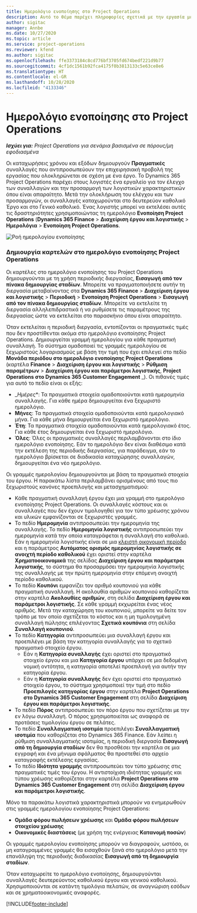 ```yaml
---
title: Ημερολόγιο ενοποίησης στο Project Operations
description: Αυτό το θέμα παρέχει πληροφορίες σχετικά με την εργασία με το ημερολόγιο ενοποίησης στο Project Operations.
author: sigitac
manager: Annbe
ms.date: 10/27/2020
ms.topic: article
ms.service: project-operations
ms.reviewer: kfend
ms.author: sigitac
ms.openlocfilehash: ffe3373184c8cd776bf3705fd674bedf221d9b77
ms.sourcegitcommit: 4cf1dc1561b92fca4175f0b3813133c5e63ce8e6
ms.translationtype: HT
ms.contentlocale: el-GR
ms.lasthandoff: 10/28/2020
ms.locfileid: "4133346"
---
```

# <a name="integration-journal-in-project-operations"></a>Ημερολόγιο ενοποίησης στο Project Operations

_**Ισχύει για:** Project Operations για σενάρια βασισμένα σε πόρους/μη εφοδιασμένα_

Οι καταχωρήσεις χρόνου και εξόδων δημιουργούν **Πραγματικές** συναλλαγές που αντιπροσωπεύουν την επιχειρησιακή προβολή της εργασίας που ολοκληρώνεται σε σχέση με ένα έργο. Το Dynamics 365 Project Operations παρέχει στους λογιστές ένα εργαλείο για τον έλεγχο των συναλλαγών και την προσαρμογή των λογιστικών χαρακτηριστικών όπου είναι απαραίτητο. Μετά την ολοκλήρωση του ελέγχου και των προσαρμογών, οι συναλλαγές καταχωρούνται στο δευτερεύον καθολικό Έργο και στο Γενικό καθολικό. Ένας λογιστής μπορεί να εκτελέσει αυτές τις δραστηριότητες χρησιμοποιώντας τη ημερολόγιο **Ενοποίηση Project Operations** (**Dynamics 365 Finance** > **Διαχείριση έργου και λογιστικής** > **Ημερολόγια** > **Ενοποίηση Project Operations**.

![Ροή ημερολογίου ενοποίησης](./media/IntegrationJournal.png)

### <a name="create-records-in-the-project-operations-integration-journal"></a>Δημιουργία καρτελών στο ημερολόγιο ενοποίησης Project Operations

Οι καρτέλες στο ημερολόγιο ενοποίησης του Project Operations δημιουργούνται με τη χρήση περιοδικής διεργασίας, **Εισαγωγή από τον πίνακα δημιουργίας σταδίων**. Μπορείτε να πραγματοποιήσετε αυτήν τη διεργασία μεταβαίνοντας στα **Dynamics 365 Finance** > **Διαχείριση έργου και λογιστικής** > **Περιοδική** > **Ενοποίηση Project Operations** > **Εισαγωγή από τον πίνακα δημιουργίας σταδίων**. Μπορείτε να εκτελείτε τη διεργασία αλληλεπιδραστικά ή να ρυθμίσετε τις παραμέτρους της διεργασίας ώστε να εκτελείται στο παρασκήνιο όπου είναι απαραίτητο.

Όταν εκτελείται η περιοδική διεργασία, εντοπίζονται οι πραγματικές τιμές που δεν προστίθενται ακόμα στο ημερολόγιο ενοποίησης Project Operations. Δημιουργείται γραμμή ημερολογίου για κάθε πραγματική συναλλαγή.
Το σύστημα ομαδοποιεί τις γραμμές ημερολογίου σε ξεχωριστούς λογαριασμούς με βάση την τιμή που έχει επιλεγεί στο πεδίο **Μονάδα περιόδου στο ημερολόγιο ενοποίησης Project Operations** (καρτέλα **Finance** > **Διαχείριση έργου και λογιστικής** > **Ρύθμιση παραμέτρων** > **Διαχείριση έργου και παράμετροι λογιστικής**, **Project Operations στο Dynamics 365 Customer Engagement** _). Οι πιθανές τιμές για αυτό το πεδίο είναι οι εξής:

  - _*Ημέρες**: Τα πραγματικά στοιχεία ομαδοποιούνται κατά ημερομηνία συναλλαγής. Για κάθε ημέρα δημιουργείται ένα ξεχωριστό ημερολόγιο.
  - **Μήνες**: Τα πραγματικά στοιχεία ομαδοποιούνται κατά ημερολογιακό μήνα. Για κάθε μήνα δημιουργείται ένα ξεχωριστό ημερολόγιο.
  - **Έτη**: Τα πραγματικά στοιχεία ομαδοποιούνται κατά ημερολογιακό έτος. Για κάθε έτος δημιουργείται ένα ξεχωριστό ημερολόγιο.
  - **Όλες**: Όλες οι πραγματικές συναλλαγές περιλαμβάνονται στο ίδιο ημερολόγιο ενοποίησης. Εάν το ημερολόγιο δεν είναι διαθέσιμο κατά την εκτέλεση της περιοδικής διεργασίας, για παράδειγμα, εάν το ημερολόγιο βρίσκεται σε διαδικασία καταχώρησης συναλλαγών, δημιουργείται ένα νέο ημερολόγιο.

Οι γραμμές ημερολογίου δημιουργούνται με βάση τα πραγματικά στοιχεία του έργου. Η παρακάτω λίστα περιλαμβάνει ορισμένους από τους πιο ξεχωριστούς κανόνες προεπιλογής και μετασχηματισμού:

  - Κάθε πραγματική συναλλαγή έργου έχει μια γραμμή στο ημερολόγιο ενοποίησης Project Operations. Οι συναλλαγές κόστους και οι συναλλαγές που δεν έχουν τιμολογηθεί για τον τύπο χρέωσης χρόνου και υλικών εμφανίζονται σε ξεχωριστές γραμμές.
  - Το πεδίο **Ημερομηνία** αντιπροσωπεύει την ημερομηνία της συναλλαγής. Το πεδίο **Ημερομηνία λογιστικής** αντιπροσωπεύει την ημερομηνία κατά την οποία καταγράφεται η συναλλαγή στο καθολικό. Εάν η ημερομηνία λογιστικής είναι σε μια [κλειστή οικονομική περίοδο](https://docs.microsoft.com/dynamics365/finance/general-ledger/close-general-ledger-at-period-end) και η παράμετρος **Αυτόματος ορισμός ημερομηνίας λογιστικής σε ανοιχτή περίοδο καθολικού** έχει οριστεί στην καρτέλα **Χρηματοοικονομικά** της σελίδας **Διαχείριση έργου και παράμετροι λογιστικής**, το σύστημα θα προσαρμόσει την ημερομηνία λογιστικής της συναλλαγής με την πρώτη ημερομηνία στην επόμενη ανοιχτή περίοδο καθολικού.
  - Το πεδίο **Κουπόνι** εμφανίζει τον αριθμό κουπονιού για κάθε πραγματική συναλλαγή. Η ακολουθία αριθμών κουπονιού καθορίζεται στην καρτέλα **Ακολουθίες αριθμών**, στη σελίδα **Διαχείριση έργου και παράμετροι λογιστικής**. Σε κάθε γραμμή εκχωρείται ένας νέος αριθμός. Μετά την καταχώρηση του κουπονιού, μπορείτε να δείτε τον τρόπο με τον οποίο σχετίζεται το κόστος και η μη τιμολογημένη συναλλαγή πώλησης επιλέγοντας **Σχετικά κουπόνια** στη σελίδα **Συναλλαγή κουπονιού**.
  - Το πεδίο **Κατηγορία** αντιπροσωπεύει μια συναλλαγή έργου και προεπιλέγει με βάση την κατηγορία συναλλαγής για το σχετικό πραγματικό στοιχείο έργου.
    - Εάν η **Κατηγορία συναλλαγής** έχει οριστεί στο πραγματικό στοιχείο έργου και μια **Κατηγορία έργου** υπάρχει σε μια δεδομένη νομική οντότητα, η κατηγορία αποτελεί προεπιλογή για αυτήν την κατηγορία έργου.
    - Εάν η **Κατηγορία συναλλαγής** δεν έχει οριστεί στο πραγματικό στοιχείο έργου, το σύστημα χρησιμοποιεί την τιμή στο πεδίο **Προεπιλογές κατηγορίας έργου** στην καρτέλα **Project Operations στο Dynamics 365 Customer Engagement** στη σελίδα **Διαχείριση έργου και παράμετροι λογιστικής**.
  - Το πεδίο **Πόρος** αντιπροσωπεύει τον πόρο έργου που σχετίζεται με την εν λόγω συναλλαγή. Ο πόρος χρησιμοποιείται ως αναφορά σε προτάσεις τιμολογίου έργου σε πελάτες.
  - Το πεδίο **Συναλλαγματική ισοτιμία** προεπιλέγει **Συναλλαγματική ισοτιμία** που καθορίζεται στο Dynamics 365 Finance. Εάν λείπει η ρύθμιση συναλλαγματικής ισοτιμίας, η περιοδική διεργασία **Εισαγωγή από τη δημιουργία σταδίων** δεν θα προσθέσει την καρτέλα σε μια εγγραφή και ένα μήνυμα σφάλματος θα προστεθεί στο αρχείο καταγραφής εκτέλεσης εργασίας.
  - Το πεδίο **Ιδιότητα γραμμής** αντιπροσωπεύει τον τύπο χρέωσης στις πραγματικές τιμές του έργου. Η αντιστοίχιση ιδιότητας γραμμής και τύπου χρέωσης καθορίζεται στην καρτέλα **Project Operations στο Dynamics 365 Customer Engagement** στη σελίδα **Διαχείριση έργου και παράμετροι λογιστικής**.

Μόνο τα παρακάτω λογιστικά χαρακτηριστικά μπορούν να ενημερωθούν στις γραμμές ημερολογίου ενοποίησης Project Operations:

- **Ομάδα φόρου πωλήσεων χρέωσης** και **Ομάδα φόρου πωλήσεων στοιχείου χρέωσης**
- **Οικονομικές διαστάσεις** (με χρήση της ενέργειας **Κατανομή ποσών**)

Οι γραμμές ημερολογίου ενοποίησης μπορούν να διαγραφούν, ωστόσο, οι μη καταγραμμένες γραμμές θα εισαχθούν ξανά στο ημερολόγιο μετά την επανάληψη της περιοδικής διαδικασίας **Εισαγωγή από τη δημιουργία σταδίων**.

Όταν καταχωρείτε το ημερολόγιο ενοποίησης, δημιουργούνται συναλλαγές δευτερεύοντος καθολικού έργου και γενικού καθολικού. Χρησιμοποιούνται σε κατάντη τιμολόγια πελατών, σε αναγνώριση εσόδων και σε χρηματοοικονομικές αναφορές.


[!INCLUDE[footer-include](../includes/footer-banner.md)]